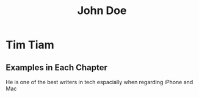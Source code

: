 ﻿---
title: 'John Doe'
excerpt: 'Wizard of iPhone Data recovery. Wizard of iPhone Data recovery. Wizard of iPhone Data recovery. Wizard of iPhone Data recovery. Wizard of iPhone Data recovery.'
author_image: 'https://randomuser.me/api/portraits/men/11.jpg'
twiter: 'https://twiter.com/john-doe'
---

# Tim Tiam

## Examples in Each Chapter

He is one of the best writers in tech espacially when regarding iPhone and Mac